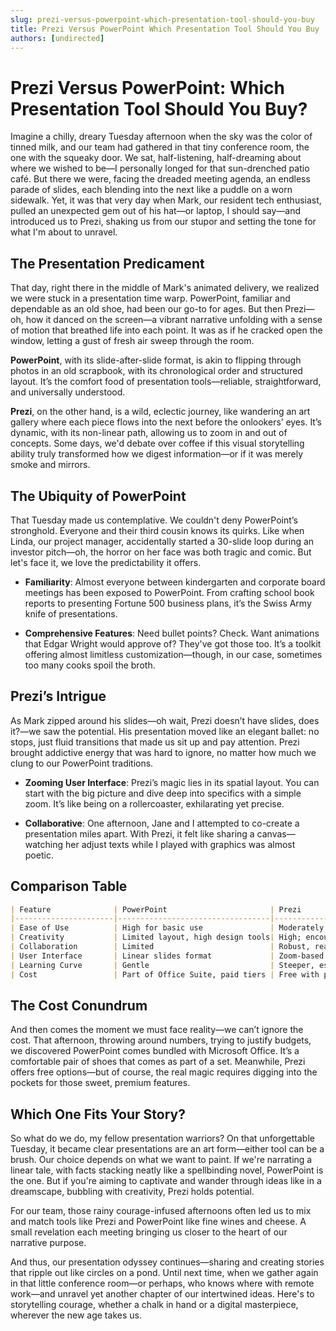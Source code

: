 ```yaml
---
slug: prezi-versus-powerpoint-which-presentation-tool-should-you-buy
title: Prezi Versus PowerPoint Which Presentation Tool Should You Buy
authors: [undirected]
---
```



# Prezi Versus PowerPoint: Which Presentation Tool Should You Buy?

Imagine a chilly, dreary Tuesday afternoon when the sky was the color of tinned milk, and our team had gathered in that tiny conference room, the one with the squeaky door. We sat, half-listening, half-dreaming about where we wished to be—I personally longed for that sun-drenched patio café. But there we were, facing the dreaded meeting agenda, an endless parade of slides, each blending into the next like a puddle on a worn sidewalk. Yet, it was that very day when Mark, our resident tech enthusiast, pulled an unexpected gem out of his hat—or laptop, I should say—and introduced us to Prezi, shaking us from our stupor and setting the tone for what I'm about to unravel.

## The Presentation Predicament

That day, right there in the middle of Mark's animated delivery, we realized we were stuck in a presentation time warp. PowerPoint, familiar and dependable as an old shoe, had been our go-to for ages. But then Prezi—oh, how it danced on the screen—a vibrant narrative unfolding with a sense of motion that breathed life into each point. It was as if he cracked open the window, letting a gust of fresh air sweep through the room.

**PowerPoint**, with its slide-after-slide format, is akin to flipping through photos in an old scrapbook, with its chronological order and structured layout. It’s the comfort food of presentation tools—reliable, straightforward, and universally understood.

**Prezi**, on the other hand, is a wild, eclectic journey, like wandering an art gallery where each piece flows into the next before the onlookers’ eyes. It’s dynamic, with its non-linear path, allowing us to zoom in and out of concepts. Some days, we'd debate over coffee if this visual storytelling ability truly transformed how we digest information—or if it was merely smoke and mirrors.

## The Ubiquity of PowerPoint

That Tuesday made us contemplative. We couldn't deny PowerPoint’s stronghold. Everyone and their third cousin knows its quirks. Like when Linda, our project manager, accidentally started a 30-slide loop during an investor pitch—oh, the horror on her face was both tragic and comic. But let's face it, we love the predictability it offers.

- **Familiarity**: Almost everyone between kindergarten and corporate board meetings has been exposed to PowerPoint. From crafting school book reports to presenting Fortune 500 business plans, it’s the Swiss Army knife of presentations.
  
- **Comprehensive Features**: Need bullet points? Check. Want animations that Edgar Wright would approve of? They've got those too. It’s a toolkit offering almost limitless customization—though, in our case, sometimes too many cooks spoil the broth.

## Prezi’s Intrigue

As Mark zipped around his slides—oh wait, Prezi doesn’t have slides, does it?—we saw the potential. His presentation moved like an elegant ballet: no stops, just fluid transitions that made us sit up and pay attention. Prezi brought addictive energy that was hard to ignore, no matter how much we clung to our PowerPoint traditions.

- **Zooming User Interface**: Prezi’s magic lies in its spatial layout. You can start with the big picture and dive deep into specifics with a simple zoom. It’s like being on a rollercoaster, exhilarating yet precise.

- **Collaborative**: One afternoon, Jane and I attempted to co-create a presentation miles apart. With Prezi, it felt like sharing a canvas—watching her adjust texts while I played with graphics was almost poetic.
  
## Comparison Table

```markdown
| Feature              | PowerPoint                       | Prezi                                  |
|----------------------|----------------------------------|----------------------------------------|
| Ease of Use          | High for basic use               | Moderately easy, more complex at first |
| Creativity           | Limited layout, high design tools| High; encourages narrative flow        |
| Collaboration        | Limited                          | Robust, real-time collaboration        |
| User Interface       | Linear slides format             | Zoom-based interface                   |
| Learning Curve       | Gentle                           | Steeper, especially with advanced options|
| Cost                 | Part of Office Suite, paid tiers | Free with paid premium versions        |
```

## The Cost Conundrum

And then comes the moment we must face reality—we can’t ignore the cost. That afternoon, throwing around numbers, trying to justify budgets, we discovered PowerPoint comes bundled with Microsoft Office. It’s a comfortable pair of shoes that comes as part of a set. Meanwhile, Prezi offers free options—but of course, the real magic requires digging into the pockets for those sweet, premium features.

## Which One Fits Your Story?

So what do we do, my fellow presentation warriors? On that unforgettable Tuesday, it became clear presentations are an art form—either tool can be a brush. Our choice depends on what we want to paint. If we're narrating a linear tale, with facts stacking neatly like a spellbinding novel, PowerPoint is the one. But if you're aiming to captivate and wander through ideas like in a dreamscape, bubbling with creativity, Prezi holds potential.

For our team, those rainy courage-infused afternoons often led us to mix and match tools like Prezi and PowerPoint like fine wines and cheese. A small revelation each meeting bringing us closer to the heart of our narrative purpose.

And thus, our presentation odyssey continues—sharing and creating stories that ripple out like circles on a pond. Until next time, when we gather again in that little conference room—or perhaps, who knows where with remote work—and unravel yet another chapter of our intertwined ideas. Here's to storytelling courage, whether a chalk in hand or a digital masterpiece, wherever the new age takes us.